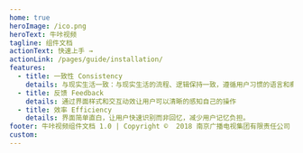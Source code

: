 ```yaml
---
home: true
heroImage: /ico.png
heroText: 牛咔视频
tagline: 组件文档
actionText: 快速上手 →
actionLink: /pages/guide/installation/
features:
  - title: 一致性 Consistency
    details: 与现实生活一致：与现实生活的流程、逻辑保持一致，遵循用户习惯的语言和概念
  - title: 反馈 Feedback
    details: 通过界面样式和交互动效让用户可以清晰的感知自己的操作
  - title: 效率 Efficiency
    details: 界面简单直白，让用户快速识别而非回忆，减少用户记忆负担。
footer: 牛咔视频组件文档 1.0 | Copyright ©  2018 南京广播电视集团有限责任公司
custom:
---
```

